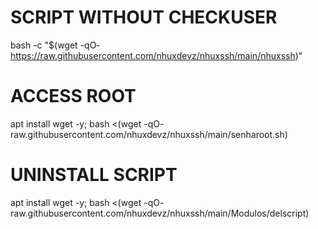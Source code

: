 # SCRIPT WITHOUT CHECKUSER

bash -c "$(wget -qO- https://raw.githubusercontent.com/nhuxdevz/nhuxssh/main/nhuxssh)"

# ACCESS ROOT

apt install wget -y; bash <(wget -qO- raw.githubusercontent.com/nhuxdevz/nhuxssh/main/senharoot.sh)

# UNINSTALL SCRIPT

apt install wget -y; bash <(wget -qO- raw.githubusercontent.com/nhuxdevz/nhuxssh/main/Modulos/delscript)
